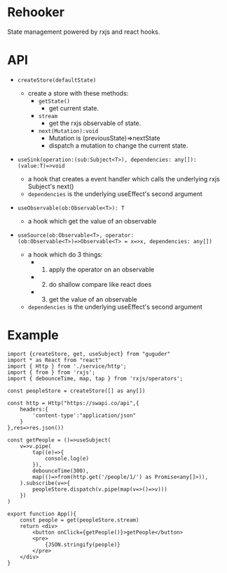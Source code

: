 # Rehooker
State management powered by rxjs and react hooks.

# API

- ```createStore(defaultState)```
    - create a store with these methods:
        - `getState()`
            - get current state.
        - `stream`  
            - get the rxjs observable of state.
        - `next(Mutation):void`
            - Mutation is (previousState)=>nextState
            - dispatch a mutation to change the current state.

- `useSink(operation:(sub:Subject<T>), dependencies: any[]): (value:T)=>void`
    - a hook that creates a event handler which calls the underlying rxjs Subject's next()
    - `dependencies` is the underlying useEffect's second argument

- `useObservable(ob:Observable<T>): T`
    - a hook which get the value of an observable

- `useSource(ob:Observable<T>, operator:(ob:Observable<T>)=>Observable<T> = x=>x, dependencies: any[])`
    - a hook which do 3 things:
        - 1. apply the operator on an observable
        - 2. do shallow compare like react does
        - 3. get the value of an observable
    - `dependencies` is the underlying useEffect's second argument

# Example
```tsx
import {createStore, get, useSubject} from "guguder"
import * as React from "react"
import { Http } from './service/http';
import { from } from 'rxjs';
import { debounceTime, map, tap } from 'rxjs/operators';

const peopleStore = createStore([] as any[])

const http = Http("https://swapi.co/api",{
    headers:{
        'content-type':"application/json"
    }
},res=>res.json())

const getPeople = ()=>useSubject(
    v=>v.pipe(
        tap((e)=>{
            console.log(e)
        }),
        debounceTime(300),
        map(()=>from(http.get('/people/1/') as Promise<any[]>)),
    ).subscribe(v=>{
        peopleStore.dispatch(v.pipe(map(v=>()=>v)))
    })
)

export function App(){
    const people = get(peopleStore.stream)
    return <div>
        <button onClick={getPeople()}>getPeople</button>
        <pre>
            {JSON.stringify(people)}
        </pre>
    </div>
}
```